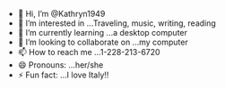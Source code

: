 - 👋 Hi, I’m @Kathryn1949
- 👀 I’m interested in ...Traveling, music, writing, reading
- 🌱 I’m currently learning ...a desktop computer  
- 💞️ I’m looking to collaborate on ...my computer
- 📫 How to reach me ...1-228-213-6720
- 😄 Pronouns: ...her/she
- ⚡ Fun fact: ...I love Italy!!

<!---
Kathryn1949/Kathryn1949 is a ✨ special ✨ repository because its `README.md` (this file) appears on your GitHub profile.
You can click the Preview link to take a look at your changes.
--->
